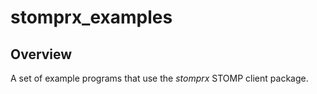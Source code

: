 # stomprx_examples

## Overview

A set of example programs that use the _stomprx_ STOMP
client package.
